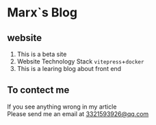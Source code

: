 # Marx`s Blog

## website
1. This is a beta site
2. Website Technology Stack `vitepress`+`docker`
3. This is a learing blog about front end 

## To contect me 
If you see anything wrong in my article<br/>Please send me an email at 3321593926@qq.com
